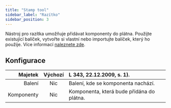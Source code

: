 ```yaml
---
title: "Stamp tool"
sidebar_label: "Razítko"
sidebar_position: 3
---
```


Nástroj pro razítka umožňuje přidávat komponenty do plátna. Použijte existující balíček, vytvořte si vlastní nebo importujte balíček, který ho použije. Více informací [naleznete zde](../pack).

## Konfigurace

|    Majetek | Výchozí | L 343, 22.12.2009, s. 1).                 |
| ----------:|:-------:|:----------------------------------------- |
|     Balení |   Nic   | Balení, kde se komponenta nachází.        |
| Komponenty |   Nic   | Komponenta, která bude přidána do plátna. |
